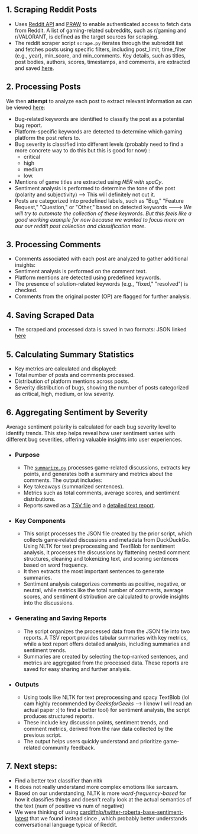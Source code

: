 
## 1. Scraping Reddit Posts
- Uses [Reddit API](https://www.reddit.com/dev/api/) and [PRAW](https://praw.readthedocs.io/en/stable/)  to enable authenticated access to fetch data from Reddit. A list of gaming-related subreddits, such as r/gaming and r/VALORANT, is defined as the target sources for scraping.
- The reddit scraper script `scrape.py` iterates through the subreddit list and fetches posts using specific filters, including post_limit, time_filter (e.g., year), min_score, and min_comments. Key details, such as titles, post bodies, authors, scores, timestamps, and comments, are extracted and saved [here](https://github.com/Jaanhvi18/NLP_Final_Project/blob/main/game_bugs_data.json).


## 2. Processing Posts
We then **attempt** to analyze each post to extract relevant information as can be viewed [here](https://github.com/Jaanhvi18/NLP_Final_Project/blob/main/game_bugs_data.json):
- Bug-related keywords are identified to classify the post as a potential bug report.
- Platform-specific keywords are detected to determine which gaming platform the post refers to.
- Bug severity is classified into different levels (probably need to find a more concrete way to do this but this is good for now) : 
  - critical
  - high
  - medium
  - low.
- Mentions of game titles are extracted using *NER with spaCy*.
- Sentiment analysis is performed to determine the tone of the post (polarity and subjectivity) --> This will definitely not cut it.
- Posts are categorized into predefined labels, such as "Bug," "Feature Request," "Question," or "Other," based on detected keywords ---> *We will try to automate the collection of these keywords. But this feels like a good working example for now because we wanted to focus more on our our reddit post collection and classification more*.

## 3. Processing Comments
- Comments associated with each post are analyzed to gather additional insights:
- Sentiment analysis is performed on the comment text.
- Platform mentions are detected using predefined keywords.
- The presence of solution-related keywords (e.g., "fixed," "resolved") is checked.
- Comments from the original poster (OP) are flagged for further analysis.

## 4. Saving Scraped Data
- The scraped and processed data is saved in two formats: JSON linked [here](https://github.com/Jaanhvi18/NLP_Final_Project/blob/main/game_bugs_data.json)

## 5. Calculating Summary Statistics
- Key metrics are calculated and displayed:
- Total number of posts and comments processed.
- Distribution of platform mentions across posts.
- Severity distribution of bugs, showing the number of posts categorized as critical, high, medium, or low severity.

## 6. Aggregating Sentiment by Severity
Average sentiment polarity is calculated for each bug severity level to identify trends. This step helps reveal how user sentiment varies with different bug severities, offering valuable insights into user experiences.

* ### Purpose
  - The [`summarize.py`](https://github.com/Jaanhvi18/NLP_Final_Project/blob/main/summarize.py) processes game-related discussions, extracts key points, and generates both a summary and metrics about the comments. The output includes:
  - Key takeaways (summarized sentences).
  - Metrics such as total comments, average scores, and sentiment distributions.
  - Reports saved as a [TSV file](https://github.com/Jaanhvi18/NLP_Final_Project/blob/main/reports/game_discussion_summary_20241115_163616.tsv) and a [detailed text report](https://github.com/Jaanhvi18/NLP_Final_Project/blob/main/reports/game_discussion_detailed_20241115_163616.txt).

* ### Key Components
  - This script processes the JSON file created by the prior script, which collects game-related discussions and metadata from DuckDuckGo. Using NLTK for text preprocessing and TextBlob for sentiment analysis, it processes the discussions by flattening nested comment structures, cleaning and tokenizing text, and scoring sentences based on word frequency.
  - It then extracts the most important sentences to generate summaries.
  - Sentiment analysis categorizes comments as positive, negative, or neutral, while metrics like the total number of comments, average scores, and sentiment distribution are calculated to provide insights into the discussions.

* ### Generating and Saving Reports
  - The script organizes the processed data from the JSON file into two reports. A TSV report provides tabular summaries with key metrics, while a text report offers detailed analysis, including summaries and sentiment trends.
  - Summaries are created by selecting the top-ranked sentences, and metrics are aggregated from the processed data. These reports are saved for easy sharing and further analysis.

* ### Outputs
  - Using tools like NLTK for text preprocessing and spacy TextBlob (lol cam highly recommended by *GeeksforGeeks* --> I know I will read an actual paper :( to find a better tool) for sentiment analysis, the script produces structured reports.
  - These include key discussion points, sentiment trends, and comment metrics, derived from the raw data collected by the previous script.
  - The output helps users quickly understand and prioritize game-related community feedback.

## 7. Next steps:
- Find a better text classifier than nltk
- It does not really understand more complex emotions like sarcasm.
- Based on our understanding, NLTK is more *word-frequency-based* for how it classifies things and doesn't really look at the actual semantics of the text (num of positive vs num of negative)
- We were thinking of using [cardiffnlp/twitter-roberta-base-sentiment-latest](https://huggingface.co/cardiffnlp/twitter-roberta-base-sentiment-latest) that we found instead since , which probably better understands conversational language typical of Reddit.




